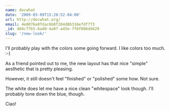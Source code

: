 ```yaml
---
name: docwhat
date: '2009-03-09T15:28:52-04:00'
url: http://docwhat.org/
email: 4e8076a0fdac6b8f284d8b316efdf7f3
_id: 404c77b5-6ad0-4a97-a45e-7f6f086dd429
slug: '/new-look/'
---
```


I'll probably play with the colors some going forward. I like colors too much.
:-)

As a friend pointed out to me, the new layout has that nice "simple" aesthetic
that is pretty pleasing.

However, it still doesn't feel "finished" or "polished" some how. Not sure.

The white does let me have a nice clean "whitespace" look though. I'll
probably tone down the blue, though.

Ciao!
